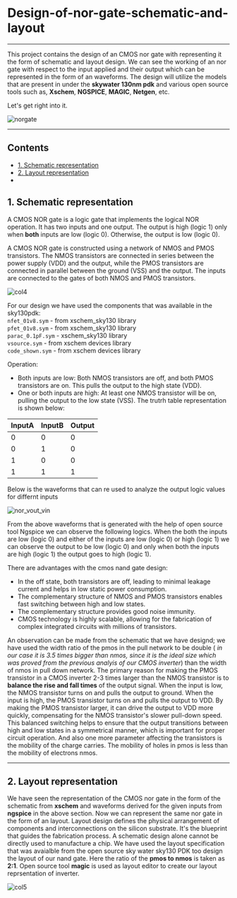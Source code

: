 # Design-of-nor-gate-schematic-and-layout
---
This project contains the design of an CMOS nor gate with representing it the form of schematic and layout design. We can see the working of an nor gate with respect to the input applied and their output which can be represented in the form of an waveforms. The design will utilize the models that are present in under the __skywater 130nm pdk__ and various open source tools such as, __Xschem__, __NGSPICE__, __MAGIC__, __Netgen__, etc.

Let's get right into it.

![norgate](https://github.com/user-attachments/assets/abd3ce4e-f494-49e2-bf3e-906f86f372b7)

---
## Contents
- [1. Schematic representation](#1-Schematic-representation)
- [2. Layout representation](#2-Layout-representation)
-

## 1. Schematic representation

A CMOS NOR gate is a logic gate that implements the logical NOR operation. It has two inputs and one output. The output is high (logic 1) only when **both** inputs are low (logic 0). Otherwise, the output is low (logic 0).

A CMOS NOR gate is constructed using a network of NMOS and PMOS transistors. The NMOS transistors are connected in series between the power supply (VDD) and the output, while the PMOS transistors are connected in parallel between the ground (VSS) and the output. The inputs are connected to the gates of both NMOS and PMOS transistors.

![col4](https://github.com/user-attachments/assets/52d6ba22-799c-4044-8b4c-bfbaeae362cf)

For our design we have used the components that was available in the sky130pdk:<br>
```nfet_01v8.sym``` - from xschem_sky130 library<br>
```pfet_01v8.sym``` - from xschem_sky130 library<br>
```parac_0.1pF.sym``` - xschem_sky130 library<br>
```vsource.sym``` - from xschem devices library<br>
```code_shown.sym``` - from xschem devices library<br>

Operation:
* Both inputs are low: Both NMOS transistors are off, and both PMOS transistors are on. This pulls the output to the high state (VDD).
* One or both inputs are high: At least one NMOS transistor will be on, pulling the output to the low state (VSS).
The trutrh table representation is shown below:

| InputA  | InputB | Output | 
|---------|------- | ------ |
|    0    |    0   |    0   | 
|    0    |    1   |    0   |
|    1    |    0   |    0   |
|    1    |    1   |    1   |

Below is the waveforms that can re used to analyze the output logic values for differnt inputs

![nor_vout_vin](https://github.com/user-attachments/assets/74a29590-3bbd-4300-8678-91385386f5f6)

From the above waveforms that is generated with the help of open source tool Ngspice we can observe the following logics. When the both the inputs are low (logic 0) and either of the inputs are low (logic 0) or high (logic 1) we can observe the output to be low (logic 0) and only when both the inputs are high (logic 1) the output goes to high (logic 1).

There are advantages with the cmos nand gate design:
* In the off state, both transistors are off, leading to minimal leakage current and helps in low static power consumption.
* The complementary structure of NMOS and PMOS transistors enables fast switching between high and low states.
* The complementary structure provides good noise immunity.
* CMOS technology is highly scalable, allowing for the fabrication of complex integrated circuits with millions of transistors.

An observation can be made from the schematic that we have designd; we have used the width ratio of the pmos in the pull network to be double ( _in our case it is 3.5 times bigger than nmos, since it is the ideal size which was proved from the previous analyis of our CMOS inverter_) than the width of nmos in pull down network. The primary reason for making the PMOS transistor in a CMOS inverter 2-3 times larger than the NMOS transistor is to **balance the rise and fall times** of the output signal.
When the input is low, the NMOS transistor turns on and pulls the output to ground. When the input is high, the PMOS transistor turns on and pulls the output to VDD. By making the PMOS transistor larger, it can drive the output to VDD more quickly, compensating for the NMOS transistor's slower pull-down speed. This balanced switching helps to ensure that the output transitions between high and low states in a symmetrical manner, which is important for proper circuit operation. And also one more parameter affecting the transistors is the mobility of the charge carries. The mobility of holes in pmos is less than the mobility of electrons nmos.

---

## 2. Layout representation

We have seen the representation of the CMOS nor gate in the form of the schematic from **xschem** and waveforms derived for the given inputs from **ngspice** in the above section. Now we can represent the same nor gate in the form of an layout. Layout design defines the physical arrangement of components and interconnections on the silicon substrate. It's the blueprint that guides the fabrication process. A schematic design alone cannot be directly used to manufacture a chip.
We have used the layout specification that was avaialble from the open source sky water sky130 PDK too design the layout of our nand gate. Here the ratio of the **pmos to nmos** is taken as **2:1**. Open source tool **magic** is used as layout editor to create our layout reprsentation of inverter.

![col5](https://github.com/user-attachments/assets/06aa72a8-a4a2-4c1a-bbee-46694a878e67)




